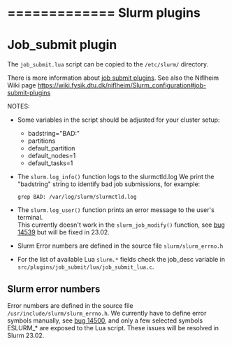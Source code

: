 =============
Slurm plugins
=============

Job_submit plugin
=================

The ```job_submit.lua``` script can be copied to the ```/etc/slurm/``` directory.

There is more information about [job submit plugins]( https://slurm.schedmd.com/job_submit_plugins.html).
See also the Niflheim Wiki page https://wiki.fysik.dtu.dk/niflheim/Slurm_configuration#job-submit-plugins

NOTES:
* Some variables in the script should be adjusted for your cluster setup:

  - badstring="BAD:"
  - partitions
  - default_partition
  - default_nodes=1
  - default_tasks=1

* The ```slurm.log_info()``` function logs to the slurmctld.log
  We print the "badstring" string to identify bad job submissions, for example:
  ```
  grep BAD: /var/log/slurm/slurmctld.log
  ```
* The ```slurm.log_user()``` function prints an error message to the user's terminal.    
  This currently doesn't work in the ```slurm_job_modify()``` function, 
  see [bug 14539](https://bugs.schedmd.com/show_bug.cgi?id=14539) but will be fixed in 23.02.
* Slurm Error numbers are defined in the source file ```slurm/slurm_errno.h```
* For the list of available Lua ```slurm.*``` fields check the job_desc variable in ```src/plugins/job_submit/lua/job_submit_lua.c```.

Slurm error numbers
---------------------

Error numbers are defined in the source file ```/usr/include/slurm/slurm_errno.h```.
We currently have to define error symbols manually, see [bug 14500](https://bugs.schedmd.com/show_bug.cgi?id=14500),
and only a few selected symbols ESLURM_* are exposed to the Lua script.
These issues will be resolved in Slurm 23.02.
